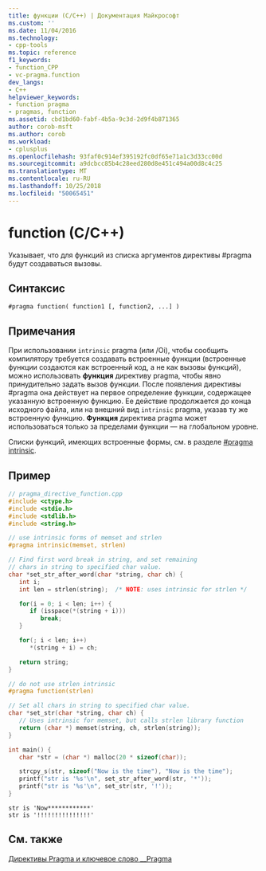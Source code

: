 ```yaml
---
title: функции (C/C++) | Документация Майкрософт
ms.custom: ''
ms.date: 11/04/2016
ms.technology:
- cpp-tools
ms.topic: reference
f1_keywords:
- function_CPP
- vc-pragma.function
dev_langs:
- C++
helpviewer_keywords:
- function pragma
- pragmas, function
ms.assetid: cbd1bd60-fabf-4b5a-9c3d-2d9f4b871365
author: corob-msft
ms.author: corob
ms.workload:
- cplusplus
ms.openlocfilehash: 93faf0c914ef395192fc0df65e71a1c3d33cc00d
ms.sourcegitcommit: a9dcbcc85b4c28eed280d8e451c494a00d8c4c25
ms.translationtype: MT
ms.contentlocale: ru-RU
ms.lasthandoff: 10/25/2018
ms.locfileid: "50065451"
---
```

# <a name="function-cc"></a>function (C/C++)
Указывает, что для функций из списка аргументов директивы #pragma будут создаваться вызовы.

## <a name="syntax"></a>Синтаксис

```
#pragma function( function1 [, function2, ...] )
```

## <a name="remarks"></a>Примечания

При использовании `intrinsic` pragma (или /Oi), чтобы сообщить компилятору требуется создавать встроенные функции (встроенные функции создаются как встроенный код, а не как вызовы функций), можно использовать **функция** директиву pragma, чтобы явно принудительно задать вызов функции. После появления директивы #pragma она действует на первое определение функции, содержащее указанную встроенную функцию. Ее действие продолжается до конца исходного файла, или на внешний вид `intrinsic` pragma, указав ту же встроенную функцию. **Функция** директива pragma может использоваться только за пределами функции — на глобальном уровне.

Списки функций, имеющих встроенные формы, см. в разделе [#pragma intrinsic](../preprocessor/intrinsic.md).

## <a name="example"></a>Пример

```cpp
// pragma_directive_function.cpp
#include <ctype.h>
#include <stdio.h>
#include <stdlib.h>
#include <string.h>

// use intrinsic forms of memset and strlen
#pragma intrinsic(memset, strlen)

// Find first word break in string, and set remaining
// chars in string to specified char value.
char *set_str_after_word(char *string, char ch) {
   int i;
   int len = strlen(string);  /* NOTE: uses intrinsic for strlen */

   for(i = 0; i < len; i++) {
      if (isspace(*(string + i)))
         break;
   }

   for(; i < len; i++)
      *(string + i) = ch;

   return string;
}

// do not use strlen intrinsic
#pragma function(strlen)

// Set all chars in string to specified char value.
char *set_str(char *string, char ch) {
   // Uses intrinsic for memset, but calls strlen library function
   return (char *) memset(string, ch, strlen(string));
}

int main() {
   char *str = (char *) malloc(20 * sizeof(char));

   strcpy_s(str, sizeof("Now is the time"), "Now is the time");
   printf("str is '%s'\n", set_str_after_word(str, '*'));
   printf("str is '%s'\n", set_str(str, '!'));
}
```

```Output
str is 'Now************'
str is '!!!!!!!!!!!!!!!'
```

## <a name="see-also"></a>См. также

[Директивы Pragma и ключевое слово __Pragma](../preprocessor/pragma-directives-and-the-pragma-keyword.md)